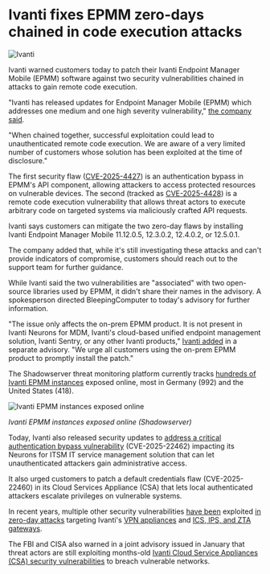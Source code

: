 # Ivanti fixes EPMM zero-days chained in code execution attacks

![Ivanti](https://www.bleepstatic.com/content/hl-images/2024/09/19/ivanti.jpg)

Ivanti warned customers today to patch their Ivanti Endpoint Manager Mobile (EPMM) software against two security vulnerabilities chained in attacks to gain remote code execution.

"Ivanti has released updates for Endpoint Manager Mobile (EPMM) which addresses one medium and one high severity vulnerability," [the company said](https://forums.ivanti.com/s/article/Security-Advisory-Ivanti-Endpoint-Manager-Mobile-EPMM?language=en%5FUS).

"When chained together, successful exploitation could lead to unauthenticated remote code execution. We are aware of a very limited number of customers whose solution has been exploited at the time of disclosure."

The first security flaw ([CVE-2025-4427](https://nvd.nist.gov/vuln/detail/CVE-2025-4427)) is an authentication bypass in EPMM's API component, allowing attackers to access protected resources on vulnerable devices. The second (tracked as [CVE-2025-4428](https://nvd.nist.gov/vuln/detail/CVE-2025-4428)) is a remote code execution vulnerability that allows threat actors to execute arbitrary code on targeted systems via maliciously crafted API requests.

Ivanti says customers can mitigate the two zero-day flaws by installing Ivanti Endpoint Manager Mobile 11.12.0.5, 12.3.0.2, 12.4.0.2, or 12.5.0.1.

The company added that, while it's still investigating these attacks and can't provide indicators of compromise, customers should reach out to the support team for further guidance.

While Ivanti said the two vulnerabilities are "associated" with two open-source libraries used by EPMM, it didn't share their names in the advisory. A spokesperson directed BleepingComputer to today's advisory for further information.

"The issue only affects the on-prem EPMM product. It is not present in Ivanti Neurons for MDM, Ivanti's cloud-based unified endpoint management solution, Ivanti Sentry, or any other Ivanti products," [Ivanti added](https://www.ivanti.com/blog/epmm-security-update) in a separate advisory. "We urge all customers using the on-prem EPMM product to promptly install the patch."

The Shadowserver threat monitoring platform currently tracks [hundreds of Ivanti EPMM instances](https://dashboard.shadowserver.org/statistics/iot-devices/map/?date%5Frange=1&vendor=ivanti&model=epmm&data%5Fset=count&scale=log) exposed online, most in Germany (992) and the United States (418).

![Ivanti EPMM instances exposed online](https://www.bleepstatic.com/images/news/u/1109292/2025/Ivanti_EPMM_instances_exposed_online.jpg)

_Ivanti EPMM instances exposed online (Shadowserver)_

​Today, Ivanti also released security updates to [address a critical authentication bypass vulnerability](https://www.bleepingcomputer.com/news/security/ivanti-warns-of-critical-neurons-for-itsm-auth-bypass-flaw/) (CVE-2025-22462) impacting its Neurons for ITSM IT service management solution that can let unauthenticated attackers gain administrative access.

It also urged customers to patch a default credentials flaw (CVE-2025-22460) in its Cloud Services Appliance (CSA) that lets local authenticated attackers escalate privileges on vulnerable systems.

In recent years, multiple other security vulnerabilities [have been](https://www.bleepingcomputer.com/news/security/ivanti-connect-secure-zero-days-now-under-mass-exploitation/) exploited [in zero-day attacks](https://www.bleepingcomputer.com/news/security/newest-ivanti-ssrf-zero-day-now-under-mass-exploitation/) targeting Ivanti's [VPN appliances](https://www.bleepingcomputer.com/news/security/ivanti-warns-of-connect-secure-zero-days-exploited-in-attacks/) and [ICS, IPS, and ZTA gateways](https://www.bleepingcomputer.com/news/security/ivanti-warns-of-new-connect-secure-zero-day-exploited-in-attacks/).

The FBI and CISA also warned in a joint advisory issued in January that threat actors are still exploiting months-old [Ivanti Cloud Service Appliances (CSA) security vulnerabilities](https://www.bleepingcomputer.com/news/security/cisa-hackers-still-exploiting-older-ivanti-bugs-to-breach-networks/) to breach vulnerable networks.